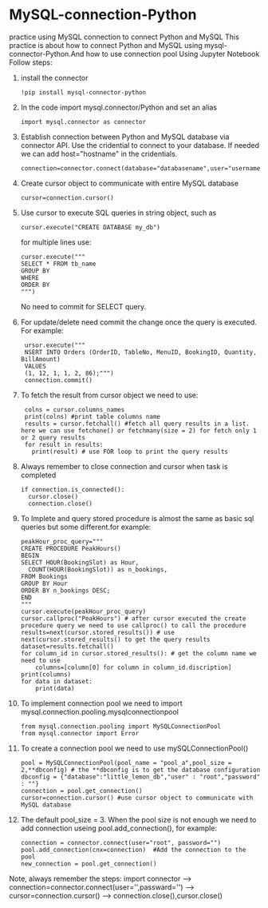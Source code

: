 # MySQL-connection-Python
practice using MySQL connection to connect Python and MySQL
This practice is about how to connect Python and MySQL using mysql-connector-Python.And how to use connection pool
Using Jupyter Notebook
Follow steps:
1. install the connector
   
       !pip install mysql-connector-python
3. In the code import mysql.connector/Python and set an alias
   
       import mysql.connector as connector
4. Establish connection between Python and MySQL database via connector API. Use the cridential to connect to your database. If needed we can add host="hostname" in the cridentials.
   
       connection=connector.connect(database="databasename",user="username",password="password)
5. Create cursor object to communicate with entire MySQL database
   
       cursor=connection.cursor()
6. Use cursor to execute SQL queries in string object, such as
    
       cursor.execute("CREATE DATABASE my_db")   
   for multiple lines use:
   
       cursor.execute("""   
       SELECT * FROM tb_name   
       GROUP BY   
       WHERE   
       ORDER BY   
       """)
   
   No need to commit for SELECT query.
   
8. For update/delete need commit the change once the query is executed. For example:
    
        ursor.execute("""   
        NSERT INTO Orders (OrderID, TableNo, MenuID, BookingID, Quantity, BillAmount)  
        VALUES  
        (1, 12, 1, 1, 2, 86);""")  
        connection.commit()
  
8. To fetch the result from cursor object we need to use:

        colns = cursor.columns_names    
        print(colns) #print table columns name    
        results = cursor.fetchall() #fetch all query results in a list. here we can use fetchone() or fetchmany(size = 2) for fetch only 1 or 2 query results    
        for result in results:    
          print(result) # use FOR loop to print the query results
      
9. Always remember to close connection and cursor when task is completed
    
       if connection.is_connected():   
         cursor.close()       
         connection.close()
10. To Implete and query stored procedure is almost the same as basic sql queries but some different.for example:
    
        peakHour_proc_query="""    
        CREATE PROCEDURE PeakHours()    
        BEGIN    
        SELECT HOUR(BookingSlot) as Hour,    
          COUNT(HOUR(BookingSlot)) as n_bookings,    
        FROM Bookings    
        GROUP BY Hour    
        ORDER BY n_bookings DESC;    
        END
        """    
        cursor.execute(peakHour_proc_query)    
        cursor.callproc("PeakHours") # after cursor executed the create procedure query we need to use callproc() to call the procedure    
        results=next(cursor.stored_results()) # use next(cursor.stored_results() to get the query results    
        dataset=results.fetchall()    
        for column_id in cursor.stored_results(): # get the column name we need to use    
            columns=[column[0] for column in column_id.discription]    
        print(columns)
        for data in dataset:    
            print(data)
11. To implement connection pool we need to import mysql.connection.pooling.mysqlconnectionpool
    
        from mysql.connection.pooling import MySQLConnectionPool    
        from mysql.connector import Error
12. To create a connection pool we need to use mySQLConnectionPool()
    
        pool = MySQLConnectionPool(pool_name = "pool_a",pool_size = 2,**dbconfig) # the **dbconfig is to get the database configuration dbconfig = {"database":"little_lemon_db","user" : "root","password" : ""}    
        connection = pool.get_connection()    
        cursor=connection.cursor() #use cursor object to communicate with MySQL database
14. The default pool_size = 3. When the pool size is not enough we need to add connection useing pool.add_connection(), for example:
 
        connection = connector.connect(user="root", password="")          
        pool.add_connection(cnx=connection)  #Add the connection to the pool    
        new_connection = pool.get_connection()
    
Note, always remember the steps: import connector --> connection=connector.connect(user='',passward='') --> cursor=connection.cursor() --> connection.close(),cursor.close()
